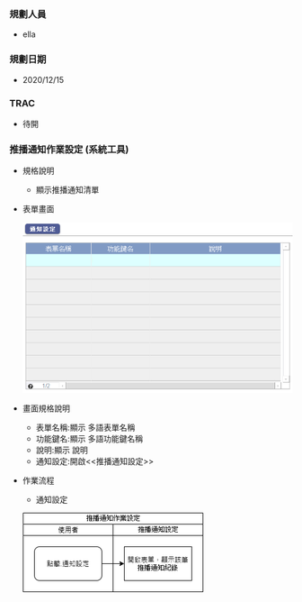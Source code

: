 ### <div id="user">規劃人員</div>
* ella

### <div id="updatedate">規劃日期</div>
* 2020/12/15

### <div id="trac">TRAC</div>
* 待開

### <div id="sitemanage_2">推播通知作業設定 <path>(系統工具)</path></div>
* 規格說明
    * 顯示推播通知清單
    
* 表單畫面

    ![](./img/utl_pashsetlist.png)

* 畫面規格說明
    * 表單名稱:顯示 多語表單名稱
    * 功能鍵名:顯示 多語功能鍵名稱
    * 說明:顯示 說明
    * 通知設定:開啟<<推播通知設定>>

* 作業流程
    * 通知設定

    ![](./img/utl_pashsetlist_open.png)